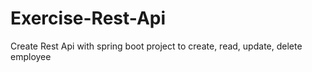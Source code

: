 
# Exercise-Rest-Api

Create Rest Api with spring boot project to create, read, update, delete employee
